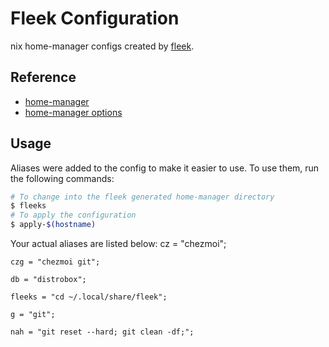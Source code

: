 # Fleek Configuration

nix home-manager configs created by [fleek](https://github.com/ublue-os/fleek).

## Reference

- [home-manager](https://nix-community.github.io/home-manager/)
- [home-manager options](https://nix-community.github.io/home-manager/options.html)

## Usage

Aliases were added to the config to make it easier to use. To use them, run the following commands:

```bash
# To change into the fleek generated home-manager directory
$ fleeks
# To apply the configuration
$ apply-$(hostname)
```

Your actual aliases are listed below:
    cz = "chezmoi";

    czg = "chezmoi git";

    db = "distrobox";

    fleeks = "cd ~/.local/share/fleek";

    g = "git";

    nah = "git reset --hard; git clean -df;";
